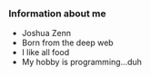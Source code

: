 ### Information about me
- Joshua Zenn
- Born from the deep web
- I like all food
- My hobby is programming...duh
